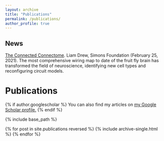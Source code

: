 ```yaml
---
layout: archive
title: "Publications"
permalink: /publications/
author_profile: true
---
```


News
---
[The Connected Connectome](https://www.simonsfoundation.org/2021/02/25/the-connected-connectome/). Liam Drew, Simons Foundation (February 25, 2021). The most comprehensive wiring map to date of the fruit fly brain has transformed the field of neuroscience, identifying new cell types and reconfiguring circuit models.

Publications
======

{% if author.googlescholar %}
  You can also find my articles on <u><a href="{{author.googlescholar}}">my Google Scholar profile</a>.</u>
{% endif %}

{% include base_path %}

{% for post in site.publications reversed %}
  {% include archive-single.html %}
{% endfor %}
